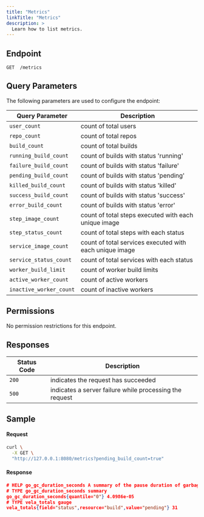 ```yaml
---
title: "Metrics"
linkTitle: "Metrics"
description: >
  Learn how to list metrics.
---
```


## Endpoint

```
GET  /metrics
```

## Query Parameters

The following parameters are used to configure the endpoint:

| Query Parameter    | Description               |
| ------- | ------------------------- |
|	`user_count` | count of total users |
|	`repo_count` | count of total repos |
|	`build_count` | count of total builds |
|	`running_build_count` | count of builds with status 'running' |
|	`failure_build_count` | count of builds with status 'failure' |
|	`pending_build_count` | count of builds with status 'pending' |
|	`killed_build_count` | count of builds with status 'killed' |
|	`success_build_count` | count of builds with status 'success' |
|	`error_build_count` | count of builds with status 'error' |
|	`step_image_count` | count of total steps executed with each unique image |
|	`step_status_count` | count of total steps with each status |
|	`service_image_count` | count of total services executed with each unique image |
|	`service_status_count` | count of total services with each status |
|	`worker_build_limit` | count of worker build limits |
|	`active_worker_count` | count of active workers |
|	`inactive_worker_count` | count of inactive workers |


## Permissions

No permission restrictions for this endpoint.

## Responses

| Status Code | Description                                             |
| ----------- | ------------------------------------------------------- |
| `200`       | indicates the request has succeeded                     |
| `500`       | indicates a server failure while processing the request |

## Sample

#### Request

```sh
curl \
  -X GET \
  "http://127.0.0.1:8080/metrics?pending_build_count=true"
```

#### Response

```json
# HELP go_gc_duration_seconds A summary of the pause duration of garbage collection cycles.
# TYPE go_gc_duration_seconds summary
go_gc_duration_seconds{quantile="0"} 4.0986e-05
# TYPE vela_totals gauge
vela_totals{field="status",resource="build",value="pending"} 31
```
